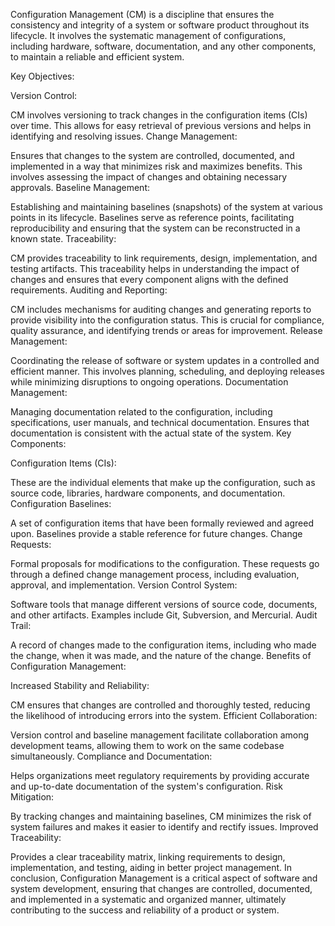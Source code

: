 Configuration Management (CM) is a discipline that ensures the consistency and integrity of a system or software product throughout its lifecycle. It involves the systematic management of configurations, including hardware, software, documentation, and any other components, to maintain a reliable and efficient system.

Key Objectives:

Version Control:

CM involves versioning to track changes in the configuration items (CIs) over time. This allows for easy retrieval of previous versions and helps in identifying and resolving issues. Change Management:

Ensures that changes to the system are controlled, documented, and implemented in a way that minimizes risk and maximizes benefits. This involves assessing the impact of changes and obtaining necessary approvals. Baseline Management:

Establishing and maintaining baselines (snapshots) of the system at various points in its lifecycle. Baselines serve as reference points, facilitating reproducibility and ensuring that the system can be reconstructed in a known state. Traceability:

CM provides traceability to link requirements, design, implementation, and testing artifacts. This traceability helps in understanding the impact of changes and ensures that every component aligns with the defined requirements. Auditing and Reporting:

CM includes mechanisms for auditing changes and generating reports to provide visibility into the configuration status. This is crucial for compliance, quality assurance, and identifying trends or areas for improvement. Release Management:

Coordinating the release of software or system updates in a controlled and efficient manner. This involves planning, scheduling, and deploying releases while minimizing disruptions to ongoing operations. Documentation Management:

Managing documentation related to the configuration, including specifications, user manuals, and technical documentation. Ensures that documentation is consistent with the actual state of the system. Key Components:

Configuration Items (CIs):

These are the individual elements that make up the configuration, such as source code, libraries, hardware components, and documentation. Configuration Baselines:

A set of configuration items that have been formally reviewed and agreed upon. Baselines provide a stable reference for future changes. Change Requests:

Formal proposals for modifications to the configuration. These requests go through a defined change management process, including evaluation, approval, and implementation. Version Control System:

Software tools that manage different versions of source code, documents, and other artifacts. Examples include Git, Subversion, and Mercurial. Audit Trail:

A record of changes made to the configuration items, including who made the change, when it was made, and the nature of the change. Benefits of Configuration Management:

Increased Stability and Reliability:

CM ensures that changes are controlled and thoroughly tested, reducing the likelihood of introducing errors into the system. Efficient Collaboration:

Version control and baseline management facilitate collaboration among development teams, allowing them to work on the same codebase simultaneously. Compliance and Documentation:

Helps organizations meet regulatory requirements by providing accurate and up-to-date documentation of the system's configuration. Risk Mitigation:

By tracking changes and maintaining baselines, CM minimizes the risk of system failures and makes it easier to identify and rectify issues. Improved Traceability:

Provides a clear traceability matrix, linking requirements to design, implementation, and testing, aiding in better project management. In conclusion, Configuration Management is a critical aspect of software and system development, ensuring that changes are controlled, documented, and implemented in a systematic and organized manner, ultimately contributing to the success and reliability of a product or system.
